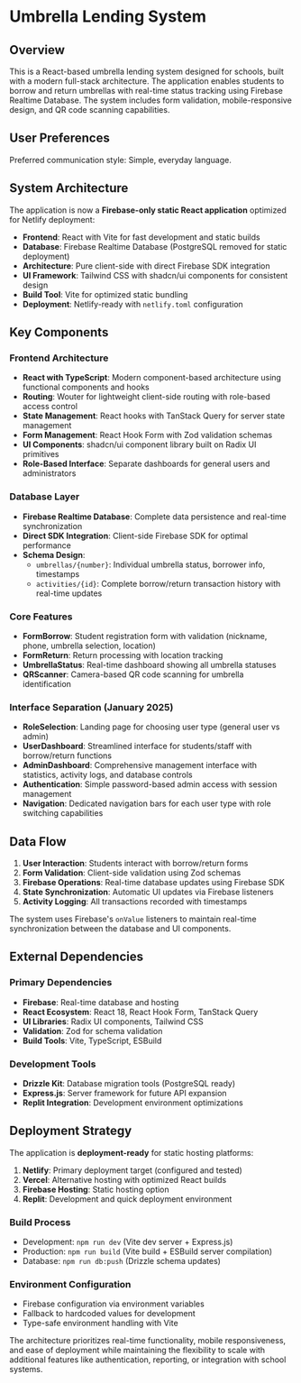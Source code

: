 # Umbrella Lending System

## Overview

This is a React-based umbrella lending system designed for schools, built with a modern full-stack architecture. The application enables students to borrow and return umbrellas with real-time status tracking using Firebase Realtime Database. The system includes form validation, mobile-responsive design, and QR code scanning capabilities.

## User Preferences

Preferred communication style: Simple, everyday language.

## System Architecture

The application is now a **Firebase-only static React application** optimized for Netlify deployment:

- **Frontend**: React with Vite for fast development and static builds
- **Database**: Firebase Realtime Database (PostgreSQL removed for static deployment)
- **Architecture**: Pure client-side with direct Firebase SDK integration
- **UI Framework**: Tailwind CSS with shadcn/ui components for consistent design
- **Build Tool**: Vite for optimized static bundling
- **Deployment**: Netlify-ready with `netlify.toml` configuration

## Key Components

### Frontend Architecture
- **React with TypeScript**: Modern component-based architecture using functional components and hooks
- **Routing**: Wouter for lightweight client-side routing with role-based access control
- **State Management**: React hooks with TanStack Query for server state management
- **Form Management**: React Hook Form with Zod validation schemas
- **UI Components**: shadcn/ui component library built on Radix UI primitives
- **Role-Based Interface**: Separate dashboards for general users and administrators

### Database Layer
- **Firebase Realtime Database**: Complete data persistence and real-time synchronization
- **Direct SDK Integration**: Client-side Firebase SDK for optimal performance
- **Schema Design**: 
  - `umbrellas/{number}`: Individual umbrella status, borrower info, timestamps
  - `activities/{id}`: Complete borrow/return transaction history with real-time updates

### Core Features
- **FormBorrow**: Student registration form with validation (nickname, phone, umbrella selection, location)
- **FormReturn**: Return processing with location tracking
- **UmbrellaStatus**: Real-time dashboard showing all umbrella statuses
- **QRScanner**: Camera-based QR code scanning for umbrella identification

### Interface Separation (January 2025)
- **RoleSelection**: Landing page for choosing user type (general user vs admin)
- **UserDashboard**: Streamlined interface for students/staff with borrow/return functions
- **AdminDashboard**: Comprehensive management interface with statistics, activity logs, and database controls
- **Authentication**: Simple password-based admin access with session management
- **Navigation**: Dedicated navigation bars for each user type with role switching capabilities

## Data Flow

1. **User Interaction**: Students interact with borrow/return forms
2. **Form Validation**: Client-side validation using Zod schemas
3. **Firebase Operations**: Real-time database updates using Firebase SDK
4. **State Synchronization**: Automatic UI updates via Firebase listeners
5. **Activity Logging**: All transactions recorded with timestamps

The system uses Firebase's `onValue` listeners to maintain real-time synchronization between the database and UI components.

## External Dependencies

### Primary Dependencies
- **Firebase**: Real-time database and hosting
- **React Ecosystem**: React 18, React Hook Form, TanStack Query
- **UI Libraries**: Radix UI components, Tailwind CSS
- **Validation**: Zod for schema validation
- **Build Tools**: Vite, TypeScript, ESBuild

### Development Tools
- **Drizzle Kit**: Database migration tools (PostgreSQL ready)
- **Express.js**: Server framework for future API expansion
- **Replit Integration**: Development environment optimizations

## Deployment Strategy

The application is **deployment-ready** for static hosting platforms:

1. **Netlify**: Primary deployment target (configured and tested)
2. **Vercel**: Alternative hosting with optimized React builds  
3. **Firebase Hosting**: Static hosting option
4. **Replit**: Development and quick deployment environment

### Build Process
- Development: `npm run dev` (Vite dev server + Express.js)
- Production: `npm run build` (Vite build + ESBuild server compilation)
- Database: `npm run db:push` (Drizzle schema updates)

### Environment Configuration
- Firebase configuration via environment variables
- Fallback to hardcoded values for development
- Type-safe environment handling with Vite

The architecture prioritizes real-time functionality, mobile responsiveness, and ease of deployment while maintaining the flexibility to scale with additional features like authentication, reporting, or integration with school systems.